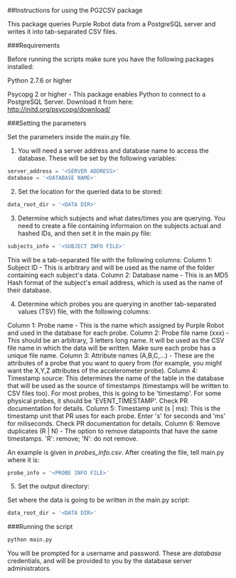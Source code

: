 ##Instructions for using the PG2CSV package

This package queries Purple Robot data from a PostgreSQL server and writes it into tab-separated CSV files.

###Requirements

Before running the scripts make sure you have the following packages installed:

Python 2.7.6 or higher

Psycopg 2 or higher - This package enables Python to connect to a PostgreSQL Server. Download it from here:
http://initd.org/psycopg/download/

###Setting the parameters

Set the parameters inside the main.py file. 

1. You will need a server address and database name to access the database. These will be set by the following variables:
```python
server_address = '<SERVER ADDRESS>'
database = '<DATABASE NAME>'
```

2. Set the location for the queried data to be stored:

```python
data_root_dir = '<DATA DIR>'
```

3. Determine which subjects and what dates/times you are querying. You need to create a file containing informaion on the subjects actual and hashed IDs, and then set it in the main.py file:

```python
subjects_info = '<SUBJECT INFO FILE>'
```
This will be a tab-separated file with the following columns:
Column 1: Subject ID - This is arbitrary and will be used as the name of the folder containing each subject's data.
Column 2: Database name - This is an MD5 Hash format of the subject's email address, which is used as the name of their database.
<!-- Columns 3-5: Date (yyyy-mm-dd) - the start date 
Columns 6-7: Time (HH:mm) - the start time (the hour is in 24-hour format).
Columns 8-10: Date (yyyy-mm-dd) - the end date 
Columns 11-12: Time (HH:mm) - the end time (the hour is in 24-hour format).
 -->

4. Determine which probes you are querying in another tab-separated values (TSV) file, with the following columns:

Column 1: Probe name - This is the name which assigned by Purple Robot and used in the database for each probe.
Column 2: Probe file name (xxx) - This should be an arbitrary, 3 letters long name. It will be used as the CSV file name in which the data will be written. Make sure each probe has a unique file name.
Column 3: Attribute names (A,B,C,...) - These are the attributes of a probe that you want to query from (for example, you might want the X,Y,Z attributes of the accelerometer probe).
Column 4: Timestamp source: This determines the name of the table in the database that will be used as the source of timestamps (timestamps will be written to CSV files too). For most probes, this is going to be 'timestamp'. For some physical probes, it should be 'EVENT_TIMESTAMP'. Check PR documentation for details.
Column 5: Timestamp unit (s | ms): This is the timestamp unit that PR uses for each probe. Enter 's' for seconds and 'ms' for miliseconds. Check PR documentation for details.
Column 6: Remove duplicates (R | N) - The option to remove datapoints that have the same timestamps. 'R': remove; 'N': do not remove.

An example is given in *probes_info.csv*. After creating the file, tell main.py where it is:

```python
probe_info = '<PROBE INFO FILE>'
```

5. Set the output directory:

Set where the data is going to be written in the main.py script:

```python
data_root_dir = '<DATA DIR>'
```

###Running the script

```python
python main.py
```

You will be prompted for a username and password. These are *database* credentials, and will be provided to you by the database server administrators.
